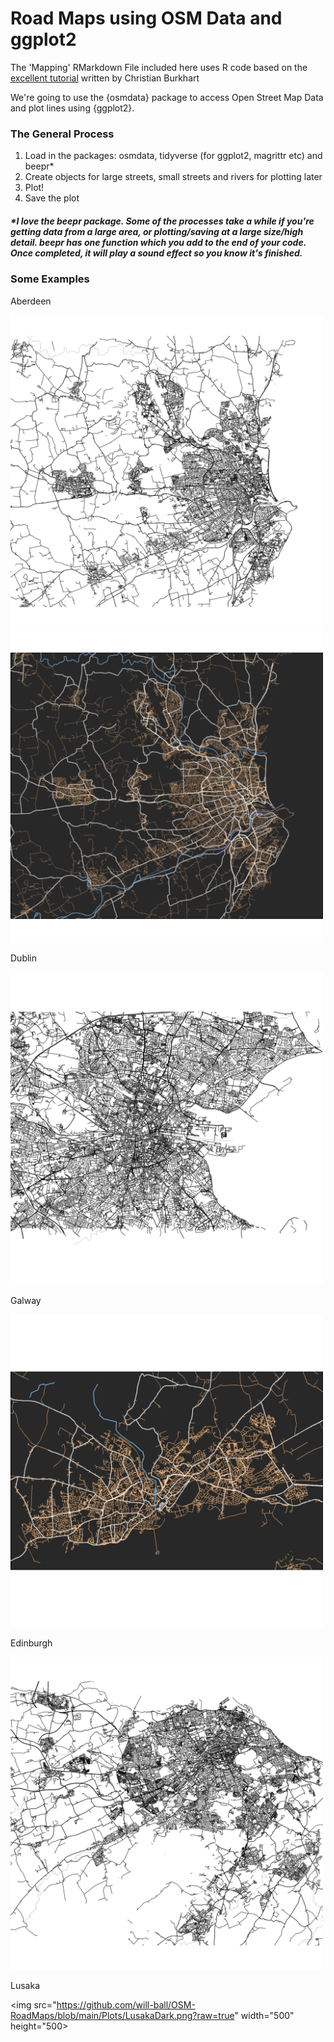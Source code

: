 Road Maps using OSM Data and ggplot2
====================================

The 'Mapping' RMarkdown File included here uses R code based on the [excellent tutorial](https://ggplot2tutor.com/streetmaps/streetmaps/ "ggplot2tor - StreetMaps") written by Christian Burkhart

We're going to use the {osmdata} package to access Open Street Map Data and plot lines using {ggplot2}.

### The General Process
1. Load in the packages: osmdata, tidyverse (for ggplot2, magrittr etc) and beepr*
2. Create objects for large streets, small streets and rivers for plotting later
3. Plot!
4. Save the plot

##### **I love the beepr package. Some of the processes take a while if you're getting data from a large area, or plotting/saving at a large size/high detail. beepr has one function which you add to the end of your code. Once completed, it will play a sound effect so you know it's finished.*

### Some Examples

Aberdeen

<img src="https://github.com/will-ball/OSM-RoadMaps/blob/main/Plots/Aberdeen.png?raw=true" width="500" height="500"><img src="https://github.com/will-ball/OSM-RoadMaps/blob/main/Plots/AberdeenDark.png?raw=true" width="500" height="500">

Dublin

<img src="https://github.com/will-ball/OSM-RoadMaps/blob/main/Plots/Dublin.png?raw=true" width="500" height="500">

Galway

<img src="https://github.com/will-ball/OSM-RoadMaps/blob/main/Plots/GalwayDark.png?raw=true" width="500" height="500">

Edinburgh

<img src="https://github.com/will-ball/OSM-RoadMaps/blob/main/Plots/Edinburgh.png?raw=true" width="500" height="500">

Lusaka

<img src="https://github.com/will-ball/OSM-RoadMaps/blob/main/Plots/LusakaDark.png?raw=true" width="500" height="500>

